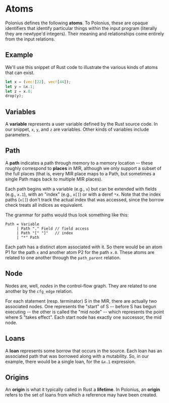 # Atoms

Polonius defines the following **atoms**. To Polonius, these are
opaque identifiers that identify particular things within the input
program (literally they are newtype'd integers). Their meaning and
relationships come entirely from the input relations.

## Example

We'll use this snippet of Rust code to illustrate the various kinds of
atoms that can exist.

```rust
let x = (vec![22], vec![44]);
let y = &x.1;
let z = x.0;
drop(y);
```

## Variables

A **variable** represents a user variable defined by the Rust source
code. In our snippet, `x`, `y`, and `z` are variables. Other kinds of
variables include parameters.

## Path

A **path** indicates a path through memory to a memory location --
these roughly correspond to **places** in MIR, although we only
support a subset of the full places (that is, every MIR place maps to
a Path, but sometimes a single Path maps back to multiple MIR places).

Each path begins with a variable (e.g., `x`) but can be extended with
fields (e.g., `x.1`), with an "index" (e.g., `x[]`) or with a deref `*x`.
Note that the index paths (`x[]`) don't track the actual index that was
accessed, since the borrow check treats all indices as equivalent.

The grammar for paths would thus look something like this:

```
Path = Variable
     | Path "." Field // field access
     | Path "[" "]"   // index
     | "*" Path
```

Each path has a distinct atom associated with it. So there would be an
atom P1 for the path `x` and another atom P2 for the path `x.0`.
These atoms are related to one another through the `path_parent`
relation.

## Node

Nodes are, well, *nodes* in the control-flow graph. They are related
to one another by the `cfg_edge` relation.

For each statement (resp. terminator) S in the MIR, there are actually
two associated nodes. One represents the "start" of S -- before S has
begun executing -- the other is called the "mid node" -- which
represents the point where S "takes effect". Each start node has
exactly one successor, the mid node.

## Loans

A **loan** represents some borrow that occurs in the source.  Each
loan has an associated path that was borrowed along with a mutability.
So, in our example, there would be a single loan, for the `&x.1`
expression.

## Origins

An **origin** is what it typically called in Rust a **lifetime**. In
Polonius, an **origin** refers to the set of loans from which a
reference may have been created.


